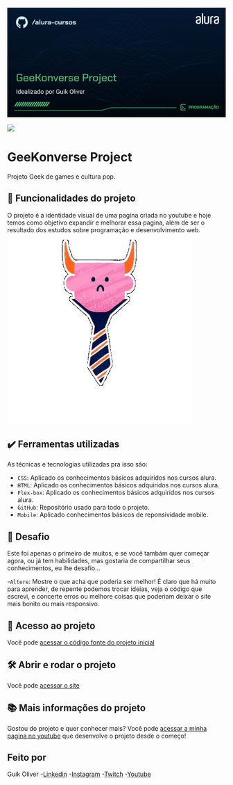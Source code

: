 ![Tumbnail da Alura - GeeKonverse](https://github.com/LisboaOliver/tumb_project/blob/92ac3e51ae46e319a94b95b15e60965f192427ef/Programa%C3%A7%C3%A3o-GeeKonverse%20Project.png)

![](https://img.shields.io/github/license/alura-cursos/android-com-kotlin-personalizando-ui)

# GeeKonverse Project

Projeto Geek de games e cultura pop.

## 🔨 Funcionalidades do projeto

O projeto é a identidade visual de uma pagina criada no youtube e hoje temos como objetivo expandir e melhorar essa pagina, além de ser o resultado dos estudos sobre programação e desenvolvimento web.

![Logo GeeKonverse](https://github.com/LisboaOliver/geekonpage/blob/7e90858b361983d0ccdf2a0189caf917870a50ca/assets/giphy.gif)

## ✔️ Ferramentas utilizadas

As técnicas e tecnologias utilizadas pra isso são:

- `CSS`: Aplicado os conhecimentos básicos adquiridos nos cursos alura.
- `HTML`: Aplicado os conhecimentos básicos adquiridos nos cursos alura.
- `Flex-box`: Aplicado os conhecimentos básicos adquiridos nos cursos alura.
- `GitHub`: Repositório usado para todo o projeto.
- `Mobile`: Aplicado conhecimentos básicos de reponsividade mobile.

## 🎯 Desafio

Este foi apenas o primeiro de muitos, e se você tambám quer começar agora, ou já tem habilidades, mas gostaria de compartilhar seus conhecimentos, eu lhe desafio...

-`Altere`: Mostre o que acha que poderia ser melhor!
 É claro que há muito para aprender, de repente podemos trocar ideias, veja o código que escrevi, e concerte erros ou melhore coisas que poderiam deixar o site mais bonito ou mais responsivo.

## 📁 Acesso ao projeto

Você pode [acessar o código fonte do projeto inicial](https://github.com/LisboaOliver/geekonpage_project.git)

## 🛠️ Abrir e rodar o projeto

Você pode [acessar o site](https://geekon-tau.vercel.app/)

## 📚 Mais informações do projeto

Gostou do projeto e quer conhecer mais? Você pode [acessar a minha pagina no youtube](https://www.youtube.com/@geekonverse) que desenvolve o projeto desde o começo!

## Feito por

Guik Oliver 
-[Linkedin](https://www.linkedin.com/in/guilherme-ribeiro-4ba428200/)
-[Instagram](https://www.instagram.com/guihod/)
-[Twitch](https://www.twitch.tv/geekonverse)
-[Youtube](https://www.youtube.com/@geekonverse)

